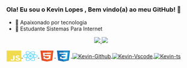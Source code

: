 ### Ola! Eu sou o Kevin Lopes , Bem vindo(a) ao meu GitHub! 👋


- 🔭 Apaixonado por tecnologia
- 🌱 Estudante Sistemas Para Internet 
<div align="center">
  <a href="https://github.com/Kevinlps">
  <img height="180em" src="https://github-readme-stats.vercel.app/api?username=Kevinlps&show_icons=true&theme=cobalt&include_all_commits=true&count_private=true"/>
  <img height="180em" src="https://github-readme-stats.vercel.app/api/top-langs/?username=Kevinlps&layout=compact&langs_count=7&theme=cobalt"/>
</div>
 
<div style="display: inline_block" ><br>
  <img align="center" alt="Kevin-Js" height="30" width="40" src="https://raw.githubusercontent.com/devicons/devicon/master/icons/javascript/javascript-plain.svg">
  <img align="center" alt="Kevin-React" height="30" width="40" src="https://raw.githubusercontent.com/devicons/devicon/master/icons/react/react-original.svg">
  <img align="center" alt="Kevin-HTML" height="30" width="40" src="https://raw.githubusercontent.com/devicons/devicon/master/icons/html5/html5-original.svg">
  <img align="center" alt="Kevin-CSS" height="30" width="40" src="https://raw.githubusercontent.com/devicons/devicon/master/icons/css3/css3-original.svg"> 
  <img align="center" alt="Kevin-Github" height="30" width="40" src="https://cdn.jsdelivr.net/gh/devicons/devicon/icons/github/github-original.svg" />
  <img align="center" alt="Kevin-Vscode" height="30" width="40" src="https://cdn.jsdelivr.net/gh/devicons/devicon/icons/vscode/vscode-original.svg" />
  <img align="center" alt="Kevin-ts" height="30" width="40" src="https://cdn.jsdelivr.net/gh/devicons/devicon/icons/typescript/typescript-original.svg" />
  </div>
  
##


